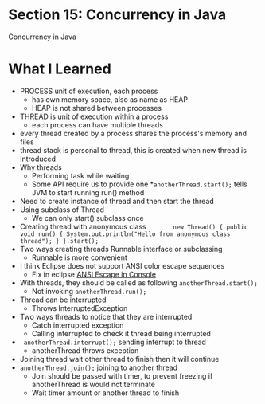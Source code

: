 # Section 15: Concurrency in Java


Concurrency in Java

# What I Learned
* PROCESS unit of execution, each process 
	* has own memory space, also as name as HEAP
	* HEAP is not shared between processes
* THREAD is unit of execution within a process
	* each process can have multiple threads
* every thread created by a process shares the process's memory and files
* thread stack is personal to thread, this is created when new thread is introduced
* Why threads
	* Performing task while waiting
	* Some API require us to provide one
*`anotherThread.start();` tells JVM to start running run() method
* Need to create instance of thread and then start the thread
* Using subclass of Thread
	* We can only start() subclass once
* Creating thread with anonymous class
`   	new Thread() {
    		public void run() {
    			System.out.println("Hello from anonymous class thread");
    		}
    	}.start();`
* Two ways creating threads Runnable interface or subclassing
	* Runnable is more convenient
* I think Eclipse does not support ANSI color escape sequences
	* Fix in eclipse [ANSI Escape in Console](https://marketplace.eclipse.org/content/ansi-escape-console)
* With threads, they should be called as following `anotherThread.start();`
	* Not invoking `anotherThread.run();`
* Thread can be interrupted
	* Throws InterruptedException 
* Two ways threads to notice that they are interrupted
	* Catch interrupted exception 
	* Calling interrupted to check it thread being interrupted
* `	anotherThread.interrupt();` sending interrupt to thread
	* anotherThread throws exception
* Joining thread wait other thread to finish then it will continue
* `anotherThread.join();` joining to another thread
	* Join should be passed with timer, to prevent freezing if anotherThread is would not terminate 
	* Wait timer amount or another thread to finish